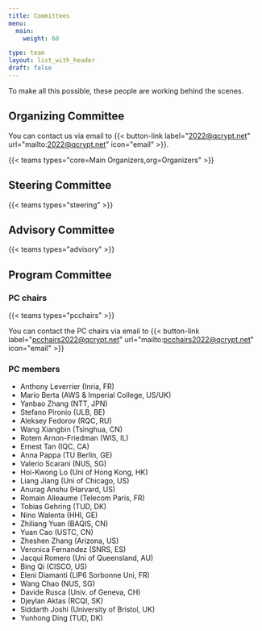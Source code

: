 ```yaml
---
title: Committees
menu:
  main:
    weight: 60

type: team
layout: list_with_header
draft: false
---
```



To make all this possible, these people are working behind the scenes.


## Organizing Committee

You can contact us via email to {{< button-link label="2022@qcrypt.net" url="mailto:2022@qcrypt.net" icon="email" >}}.


{{< teams types="core=Main Organizers,org=Organizers" >}}

## Steering Committee

{{< teams types="steering" >}}


## Advisory  Committee

{{< teams types="advisory" >}}


## Program Committee
### PC chairs

{{< teams types="pcchairs" >}}

You can contact the PC chairs via email to {{< button-link label="pcchairs2022@qcrypt.net" url="mailto:pcchairs2022@qcrypt.net" icon="email" >}}<br>



### PC members
* Anthony Leverrier (Inria, FR)
* Mario Berta (AWS & Imperial College, US/UK)
* Yanbao Zhang (NTT, JPN)
* Stefano Pironio (ULB, BE)
* Aleksey Fedorov (RQC, RU)
* Wang Xiangbin (Tsinghua, CN)
* Rotem Arnon-Friedman (WIS, IL)
* Ernest Tan (IQC, CA)
* Anna Pappa (TU Berlin, GE)
* Valerio Scarani (NUS, SG)
* Hoi-Kwong Lo (Uni of Hong Kong, HK)
* Liang Jiang (Uni of Chicago, US)
* Anurag Anshu (Harvard, US)
* Romain Alleaume (Telecom Paris, FR)
* Tobias Gehring (TUD, DK)
* Nino Walenta (HHI, GE)
* Zhiliang Yuan (BAQIS, CN)
* Yuan Cao (USTC, CN)
* Zheshen Zhang (Arizona, US)
* Veronica Fernandez (SNRS, ES)
* Jacqui Romero (Uni of Queensland, AU)
* Bing Qi (CISCO, US)
* Eleni Diamanti (LIP6 Sorbonne Uni, FR)
* Wang Chao (NUS, SG)
* Davide Rusca (Univ. of Geneva, CH)
* Djeylan Aktas (RCQI, SK)
* Siddarth Joshi (University of Bristol, UK)
* Yunhong Ding (TUD, DK)
